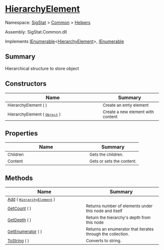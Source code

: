 # [HierarchyElement](./HierarchyElement.md)

Namespace: [SigStat]() > [Common](./../README.md) > [Helpers](./README.md)

Assembly: SigStat.Common.dll

Implements [IEnumerable](https://docs.microsoft.com/en-us/dotnet/api/System.Collections.Generic.IEnumerable-1)\<[HierarchyElement](./HierarchyElement.md)>, [IEnumerable](https://docs.microsoft.com/en-us/dotnet/api/System.Collections.IEnumerable)

## Summary
Hierarchical structure to store object

## Constructors

| Name | Summary | 
| --- | --- | 
| <sub>HierarchyElement (  )</sub><img width=200 style="cursor:not-allowed;pointer-events:none;"/>| <sub>Create an emty element</sub>| <br>
| <sub>HierarchyElement ( [`Object`](https://docs.microsoft.com/en-us/dotnet/api/System.Object) )</sub><img width=200 style="cursor:not-allowed;pointer-events:none;"/>| <sub>Create a new element with content</sub>| <br>


## Properties

| Name | Summary | 
| --- | --- | 
| <sub>Children</sub><img width=200 style="cursor:not-allowed;pointer-events:none;"/>| <sub>Gets the children.</sub>| <br>
| <sub>Content</sub><img width=200 style="cursor:not-allowed;pointer-events:none;"/>| <sub>Gets or sets the content.</sub>| <br>


## Methods

| Name | Summary | 
| --- | --- | 
| <sub>[Add](./Methods/HierarchyElement-100664053.md) ( [`HierarchyElement`](./HierarchyElement.md) )</sub><img width=200 style="cursor:not-allowed;pointer-events:none;"/>| <sub></sub>| <br>
| <sub>[GetCount](./Methods/HierarchyElement-100664055.md) (  )</sub><img width=200 style="cursor:not-allowed;pointer-events:none;"/>| <sub>Returns number of elements under this node and itself</sub>| <br>
| <sub>[GetDepth](./Methods/HierarchyElement-100664054.md) (  )</sub><img width=200 style="cursor:not-allowed;pointer-events:none;"/>| <sub>Return the hierarchy's depth from this node</sub>| <br>
| <sub>[GetEnumerator](./Methods/HierarchyElement-100664057.md) (  )</sub><img width=200 style="cursor:not-allowed;pointer-events:none;"/>| <sub>Returns an enumerator that iterates through the collection.</sub>| <br>
| <sub>[ToString](./Methods/HierarchyElement-100664056.md) (  )</sub><img width=200 style="cursor:not-allowed;pointer-events:none;"/>| <sub>Converts to string.</sub>| <br>


